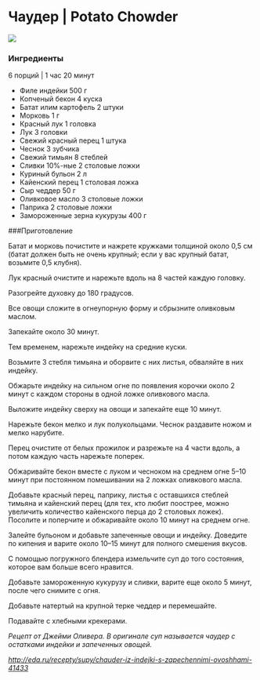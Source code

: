 # Чаудер | Potato Chowder
![](https://s-media-cache-ak0.pinimg.com/564x/26/41/ca/2641ca7ff37d2ae52d5f4b43743d1451.jpg)

### Ингредиенты

6 порций |  1 час 20 минут
* Филе индейки	500 г
* Копченый бекон	4 куска
* Батат илим картофель	2 штуки
* Морковь	1 г
* Красный лук	1 головка
* Лук	3 головки
* Свежий красный перец	1 штука
* Чеснок	3 зубчика
* Свежий тимьян	8 стеблей
* Сливки 10%-ные	2 столовые ложки
* Куриный бульон	2 л
* Кайенский перец	1 столовая ложка
* Сыр чеддер	50 г
* Оливковое масло	3 столовые ложки
* Паприка	2 столовые ложки
* Замороженные зерна кукурузы	400 г

###Приготовление

Батат и морковь почистите и нажрете кружками толщиной около 0,5 см (батат должен быть не очень крупный; если у вас крупный батат, возьмите 0,5 клубня).

Лук красный очистите и нарежьте вдоль на 8 частей каждую головку.

Разогрейте духовку до 180 градусов.

Все овощи сложите в огнеупорную форму и сбрызните оливковым маслом.

Запекайте около 30 минут.

Тем временем, нарежьте индейку на средние куски.

Возьмите 3 стебля тимьяна и оборвите с них листья, обваляйте в них индейку.

Обжарьте индейку на сильном огне по появления корочки около 2 минут с каждом стороны в одной ложке оливкового масла.

Выложите индейку сверху на овощи и запекайте еще 10 минут.

Нарежьте бекон мелко и лук полукольцами. Чеснок раздавите ножом и мелко нарубите.

Перец очистите от белых прожилок и разрежьте на 4 части вдоль, а потом каждую часть нарежьте поперек.

Обжаривайте бекон вместе с луком и чесноком на среднем огне 5–10 минут при постоянном помешивании на 2 ложках оливкового масла.

Добавьте красный перец, паприку, листья с оставшихся стеблей тимьяна и кайенский перец (для тех, кто любит поострее, можно увеличить количество кайенского перца до 2 столовых ложек). Посолите и поперчите и обжаривайте около 10 минут на среднем огне.

Залейте бульоном и добавьте запеченные овощи и индейку. Доведите по кипения и варите около 10–15 минут для полного смешения вкусов.

С помощью погружного блендера измельчите суп до того состояния, которое вам больше всего нравится.

Добавьте замороженную кукурузу и сливки, варите еще около 5 минут, после чего снимите с огня.

Добавьте натертый на крупной терке чеддер и перемешайте.

Подавайте с хлебными крекерами.

*Рецепт от Джейми Оливера. В оригинале суп называется чаудер с остатками индейки и запеченных овощей.*

*http://eda.ru/recepty/supy/chauder-iz-indejki-s-zapechennimi-ovoshhami-41433*